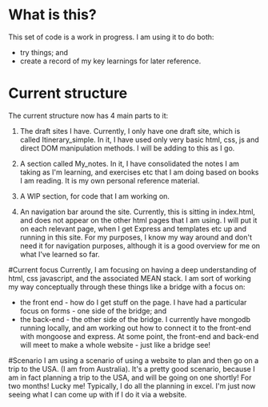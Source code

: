# What is this?
This set of code is a work in progress.  I am using it to do both:
- try things; and
- create a record of my key learnings for later reference.

# Current structure
The current structure now has 4 main parts to it:

1. The draft sites I have.  Currently, I only have one draft site, which is called Itinerary_simple.  In it, I have used only very basic html, css, js and direct DOM manipulation methods.  I will be adding to this as I go.

2. A section called My_notes.  In it, I have consolidated the notes I am taking as I'm learning, and exercises etc that I am doing based on books I am reading.  It is my own personal reference material.

3. A WIP section, for code that I am working on.

4. An navigation bar around the site.  Currently, this is sitting in index.html, and does not appear on the other html pages that I am using.  I will put it on each relevant page, when I get Express and templates etc up and running in this site.  For my purposes, I know my way around and don't need it for navigation purposes, although it is a good overview for me on what I've learned so far.


#Current focus
Currently, I am focusing on having a deep understanding of html, css javascript, and the associated MEAN stack.  I
am sort of working my way conceptually through these things like a bridge with a focus on:
- the front end - how do I get stuff on the page.  I have had a particular focus on forms - one side of the bridge; and
- the back-end - the other side of the bridge.  I currently have mongodb running locally, and am working out how to connect it to the front-end with mongoose and express.
At some point, the front-end and back-end will meet to make a whole website - just like a bridge see!

#Scenario
I am using a scenario of using a website to plan and then go on a trip to the USA.  (I am from Australia).  It's a pretty good scenario,  because I am in fact planning a trip to the USA, and will be going on one shortly! For two months!  Lucky me!  Typically, I do all the planning in excel.  I'm just now seeing what I can come up with if I do it via a website.
